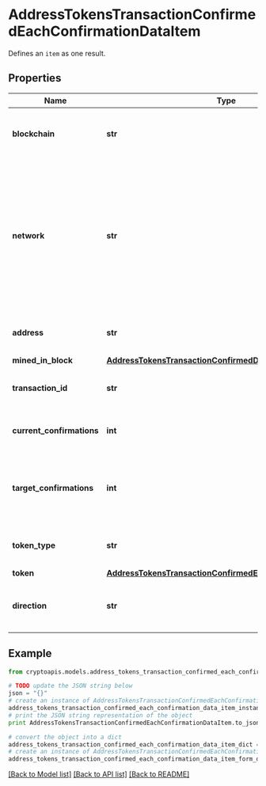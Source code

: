 # AddressTokensTransactionConfirmedEachConfirmationDataItem

Defines an `item` as one result.

## Properties
Name | Type | Description | Notes
------------ | ------------- | ------------- | -------------
**blockchain** | **str** | Represents the specific blockchain protocol name, e.g. Ethereum, Bitcoin, etc. | 
**network** | **str** | Represents the name of the blockchain network used; blockchain networks are usually identical as technology and software, but they differ in data, e.g. - \&quot;mainnet\&quot; is the live network with actual data while networks like \&quot;testnet\&quot;, \&quot;goerli\&quot;,  are test networks. | 
**address** | **str** | Defines the specific address to which the transaction has been sent. | 
**mined_in_block** | [**AddressTokensTransactionConfirmedDataItemMinedInBlock**](AddressTokensTransactionConfirmedDataItemMinedInBlock.md) |  | 
**transaction_id** | **str** | Defines the unique ID of the specific transaction, i.e. its identification number. | 
**current_confirmations** | **int** | Defines the number of currently received confirmations for the transaction. | 
**target_confirmations** | **int** | Defines the number of confirmation transactions requested as callbacks, i.e. the system can notify till the n-th confirmation. | 
**token_type** | **str** | Defines the type of token sent with the transaction, e.g. ERC 20. | 
**token** | [**AddressTokensTransactionConfirmedEachConfirmationToken**](AddressTokensTransactionConfirmedEachConfirmationToken.md) |  | 
**direction** | **str** | Defines whether the transaction is \&quot;incoming\&quot; or \&quot;outgoing\&quot;. | 

## Example

```python
from cryptoapis.models.address_tokens_transaction_confirmed_each_confirmation_data_item import AddressTokensTransactionConfirmedEachConfirmationDataItem

# TODO update the JSON string below
json = "{}"
# create an instance of AddressTokensTransactionConfirmedEachConfirmationDataItem from a JSON string
address_tokens_transaction_confirmed_each_confirmation_data_item_instance = AddressTokensTransactionConfirmedEachConfirmationDataItem.from_json(json)
# print the JSON string representation of the object
print AddressTokensTransactionConfirmedEachConfirmationDataItem.to_json()

# convert the object into a dict
address_tokens_transaction_confirmed_each_confirmation_data_item_dict = address_tokens_transaction_confirmed_each_confirmation_data_item_instance.to_dict()
# create an instance of AddressTokensTransactionConfirmedEachConfirmationDataItem from a dict
address_tokens_transaction_confirmed_each_confirmation_data_item_form_dict = address_tokens_transaction_confirmed_each_confirmation_data_item.from_dict(address_tokens_transaction_confirmed_each_confirmation_data_item_dict)
```
[[Back to Model list]](../README.md#documentation-for-models) [[Back to API list]](../README.md#documentation-for-api-endpoints) [[Back to README]](../README.md)


